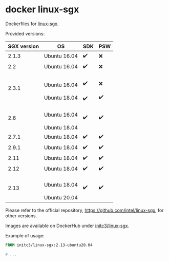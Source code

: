 # docker linux-sgx
Dockerfiles for [linux-sgx](https://github.com/intel/linux-sgx).

Provided versions:

SGX version | OS | SDK | PSW
--- | --- | --- | ---
2.1.3 | Ubuntu 16.04 | :heavy_check_mark: | :x:
2.2 | Ubuntu 16.04 | :heavy_check_mark: | :x:
2.3.1 | <br>Ubuntu 16.04</br><br>Ubuntu 18.04</br> | <br>:heavy_check_mark:</br><br>:heavy_check_mark:</br> | <br>:x:</br><br>:heavy_check_mark:</br>
2.6 | <br>Ubuntu 16.04</br><br>Ubuntu 18.04</br> | :heavy_check_mark: | :heavy_check_mark:
2.7.1 | Ubuntu 18.04 | :heavy_check_mark: | :heavy_check_mark:
2.9.1 | Ubuntu 18.04 | :heavy_check_mark: | :heavy_check_mark:
2.11 | Ubuntu 18.04 | :heavy_check_mark: | :heavy_check_mark:
2.12 | Ubuntu 18.04 | :heavy_check_mark: | :heavy_check_mark:
2.13 | <br>Ubuntu 18.04</br><br>Ubuntu 20.04</br> | :heavy_check_mark: | :heavy_check_mark:

Please refer to the official repository,
https://github.com/intel/linux-sgx, for other versions.

Images are available on DockerHub under
[initc3/linux-sgx](https://hub.docker.com/repository/docker/initc3/linux-sgx).

Example of usage:

```dockerfile
FROM initc3/linux-sgx:2.13-ubuntu20.04

# ...
```
